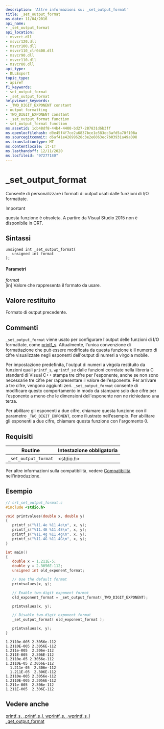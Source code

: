 ```yaml
---
description: 'Altre informazioni su: _set_output_format'
title: _set_output_format
ms.date: 11/04/2016
api_name:
- _set_output_format
api_location:
- msvcrt.dll
- msvcr120.dll
- msvcr100.dll
- msvcr110_clr0400.dll
- msvcr90.dll
- msvcr110.dll
- msvcr80.dll
api_type:
- DLLExport
topic_type:
- apiref
f1_keywords:
- set_output_format
- _set_output_format
helpviewer_keywords:
- _TWO_DIGIT_EXPONENT constant
- output formatting
- TWO_DIGIT_EXPONENT constant
- _set_output_format function
- set_output_format function
ms.assetid: 1cb48df8-44b4-4400-bd27-287831d6b3ff
ms.openlocfilehash: d0e45f4f7ce2a6837bce1e583ec3afd5a70f108a
ms.sourcegitcommit: d6af41e42699628c3e2e6063ec7b03931a49a098
ms.translationtype: MT
ms.contentlocale: it-IT
ms.lasthandoff: 12/11/2020
ms.locfileid: "97277180"
---
```

# <a name="_set_output_format"></a>_set_output_format

Consente di personalizzare i formati di output usati dalle funzioni di I/O formattate.

> [!IMPORTANT]
> questa funzione è obsoleta. A partire da Visual Studio 2015 non è disponibile in CRT.

## <a name="syntax"></a>Sintassi

```
unsigned int _set_output_format(
   unsigned int format
);
```

#### <a name="parameters"></a>Parametri

*format*<br/>
[in] Valore che rappresenta il formato da usare.

## <a name="return-value"></a>Valore restituito

Formato di output precedente.

## <a name="remarks"></a>Commenti

`_set_output_format` viene usato per configurare l'output delle funzioni di I/O formattate, come [printf_s](../c-runtime-library/reference/printf-s-printf-s-l-wprintf-s-wprintf-s-l.md). Attualmente, l'unica convenzione di formattazione che può essere modificata da questa funzione è il numero di cifre visualizzate negli esponenti dell'output di numeri a virgola mobile.

Per impostazione predefinita, l'output di numeri a virgola restituito da funzioni quali `printf_s`, `wprintf_s`e dalle funzioni correlate nella libreria C standard di Visual C++ stampa tre cifre per l'esponente, anche se non sono necessarie tre cifre per rappresentare il valore dell'esponente. Per arrivare a tre cifre, vengono aggiunti zeri. `_set_output_format` consente di modificare questo comportamento in modo da stampare solo due cifre per l'esponente a meno che le dimensioni dell'esponente non ne richiedano una terza.

Per abilitare gli esponenti a due cifre, chiamare questa funzione con il parametro `_TWO_DIGIT_EXPONENT`, come illustrato nell'esempio. Per abilitare gli esponenti a due cifre, chiamare questa funzione con l'argomento 0.

## <a name="requirements"></a>Requisiti

|Routine|Intestazione obbligatoria|
|-------------|---------------------|
|`_set_output_format`|\<stdio.h>|

Per altre informazioni sulla compatibilità, vedere [Compatibilità](../c-runtime-library/compatibility.md) nell'introduzione.

## <a name="example"></a>Esempio

```C
// crt_set_output_format.c
#include <stdio.h>

void printvalues(double x, double y)
{
   printf_s("%11.4e %11.4e\n", x, y);
   printf_s("%11.4E %11.4E\n", x, y);
   printf_s("%11.4g %11.4g\n", x, y);
   printf_s("%11.4G %11.4G\n", x, y);
}

int main()
{
   double x = 1.211E-5;
   double y = 2.3056E-112;
   unsigned int old_exponent_format;

   // Use the default format
   printvalues(x, y);

   // Enable two-digit exponent format
   old_exponent_format = _set_output_format(_TWO_DIGIT_EXPONENT);

   printvalues(x, y);

   // Disable two-digit exponent format
   _set_output_format( old_exponent_format );

   printvalues(x, y);
}
```

```Output
1.2110e-005 2.3056e-112
1.2110E-005 2.3056E-112
1.211e-005  2.306e-112
1.211E-005  2.306E-112
1.2110e-05 2.3056e-112
1.2110E-05 2.3056E-112
  1.211e-05  2.306e-112
  1.211E-05  2.306E-112
1.2110e-005 2.3056e-112
1.2110E-005 2.3056E-112
1.211e-005  2.306e-112
1.211E-005  2.306E-112
```

## <a name="see-also"></a>Vedere anche

[printf_s, _printf_s_l, wprintf_s, _wprintf_s_l](../c-runtime-library/reference/printf-s-printf-s-l-wprintf-s-wprintf-s-l.md)<br/>
[_get_output_format](../c-runtime-library/get-output-format.md)
